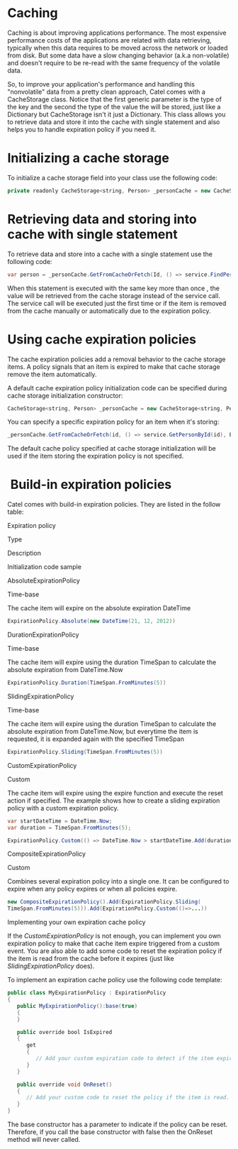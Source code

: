 # Caching

Caching is about improving applications performance. The most expensive performance costs of the applications are related with data retrieving, typically when this data requires to be moved across the network or loaded from disk. But some data have a slow changing behavior (a.k.a non-volatile) and doesn't require to be re-read with the same frequency of the volatile data.

So, to improve your application's performance and handling this "nonvolatile" data from a pretty clean approach, Catel comes with a CacheStorage class. Notice that the first generic parameter is the type of the key and the second the type of the value the will be stored, just like a Dictionary but CacheStorage isn't it just a Dictionary. This class allows you to retrieve data and store it into the cache with single statement and also helps you to handle expiration policy if you need it.

# Initializing a cache storage

To initialize a cache storage field into your class use the following code:

``` {.java data-syntaxhighlighter-params="brush: java; gutter: false; theme: Confluence" data-theme="Confluence" style="brush: java; gutter: false; theme: Confluence"}
private readonly CacheStorage<string, Person> _personCache = new CacheStorage<string, Person>(storeNullValues: true);
```

# Retrieving data and storing into cache with single statement

To retrieve data and store into a cache with a single statement use the following code:

``` {.java data-syntaxhighlighter-params="brush: java; gutter: false; theme: Confluence" data-theme="Confluence" style="brush: java; gutter: false; theme: Confluence"}
var person = _personCache.GetFromCacheOrFetch(Id, () => service.FindPersonById(Id));
```

When this statement is executed with the same key more than once , the value will be retrieved from the cache storage instead of the service call. The service call will be executed just the first time or if the item is removed from the cache manually or automatically due to the expiration policy.

# Using cache expiration policies

The cache expiration policies add a removal behavior to the cache storage items. A policy signals that an item is expired to make that cache storage remove the item automatically.

A default cache expiration policy initialization code can be specified during cache storage initialization constructor:

``` {.java data-syntaxhighlighter-params="brush: java; gutter: false; theme: Confluence" data-theme="Confluence" style="brush: java; gutter: false; theme: Confluence"}
CacheStorage<string, Person> _personCache = new CacheStorage<string, Person>(() => ExpirationPolicy.Duration(TimeSpan.FromMinutes(5)), true);
```

You can specify a specific expiration policy for an item when it's storing:

``` {.java data-syntaxhighlighter-params="brush: java; gutter: false; theme: Confluence" data-theme="Confluence" style="brush: java; gutter: false; theme: Confluence"}
_personCache.GetFromCacheOrFetch(id, () => service.GetPersonById(id), ExpirationPolicy.Duration(TimeSpan.FromMinutes(10)));
```

The default cache policy specified at cache storage initialization will be used if the item storing the expiration policy is not specified.

#  Build-in expiration policies

Catel comes with build-in expiration policies. They are listed in the follow table:

Expiration policy

Type

Description

Initialization code sample

AbsoluteExpirationPolicy

Time-base

The cache item will expire on the absolute expiration DateTime

``` {.java data-syntaxhighlighter-params="brush: java; gutter: false; theme: Confluence" data-theme="Confluence" style="brush: java; gutter: false; theme: Confluence"}
ExpirationPolicy.Absolute(new DateTime(21, 12, 2012))
```

DurationExpirationPolicy

Time-base

The cache item will expire using the duration TimeSpan to calculate the absolute expiration from DateTime.Now

``` {.java data-syntaxhighlighter-params="brush: java; gutter: false; theme: Confluence" data-theme="Confluence" style="brush: java; gutter: false; theme: Confluence"}
ExpirationPolicy.Duration(TimeSpan.FromMinutes(5))
```

SlidingExpirationPolicy

Time-base

The cache item will expire using the duration TimeSpan to calculate the absolute expiration from DateTime.Now, but everytime the item is requested, it is expanded again with the specified TimeSpan

``` {.java data-syntaxhighlighter-params="brush: java; gutter: false; theme: Confluence" data-theme="Confluence" style="brush: java; gutter: false; theme: Confluence"}
ExpirationPolicy.Sliding(TimeSpan.FromMinutes(5))
```

CustomExpirationPolicy

Custom

The cache item will expire using the expire function and execute the reset action if specified. The example shows how to create a sliding expiration policy with a custom expiration policy.

``` {.java data-syntaxhighlighter-params="brush: java; gutter: false; theme: Confluence" data-theme="Confluence" style="brush: java; gutter: false; theme: Confluence"}
var startDateTime = DateTime.Now;
var duration = TimeSpan.FromMinutes(5);

ExpirationPolicy.Custom(() => DateTime.Now > startDateTime.Add(duration), () => startDateTime = DateTime.Now);
```

CompositeExpirationPolicy

Custom

Combines several expiration policy into a single one. It can be configured to expire when any policy expires or when all policies expire.

``` {.java data-syntaxhighlighter-params="brush: java; gutter: false; theme: Confluence" data-theme="Confluence" style="brush: java; gutter: false; theme: Confluence"}
new CompositeExpirationPolicy().Add(ExpirationPolicy.Sliding(
TimeSpan.FromMinutes(5))).Add(ExpirationPolicy.Custom(()=>...))
```

Implementing your own expiration cache policy

If the *CustomExpirationPolicy* is not enough, you can implement you own expiration policy to make that cache item expire triggered from a custom event. You are also able to add some code to reset the expiration policy if the item is read from the cache before it expires (just like *SlidingExpirationPolicy* does).

To implement an expiration cache policy use the following code template:

``` {.java data-syntaxhighlighter-params="brush: java; gutter: false; theme: Confluence" data-theme="Confluence" style="brush: java; gutter: false; theme: Confluence"}
public class MyExpirationPolicy : ExpirationPolicy
{
   public MyExpirationPolicy():base(true)
   {
   }

   public override bool IsExpired
   {
      get
      {
         // Add your custom expiration code to detect if the item expires
      }
   }

   public override void OnReset()
   {
      // Add your custom code to reset the policy if the item is read.
   }
}
```

The base constructor has a parameter to indicate if the policy can be reset. Therefore, if you call the base constructor with false then the OnReset method will never called.

